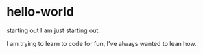# hello-world
starting out
I am just starting out.

I am trying to learn to code for fun, I've always wanted to lean how.
